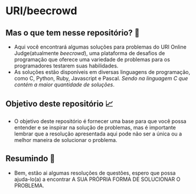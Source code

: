 # URI/beecrowd

## Mas o que tem nesse repositório? :monocle_face:
- Aqui você encontrará algumas soluções para problemas do URI Online Judge(atualmente *beecrowd*), uma plataforma de desafios de programação que oferece uma variedade de problemas para os programadores testarem suas habilidades.  
- As soluções estão disponíveis em diversas linguagens de programação, como C, Python, Ruby, Javascript e Pascal. *Sendo na linguagem C que contém a maior quantidade de soluções*.

## Objetivo deste repositório :chart_with_upwards_trend:
- O objetivo deste repositório é fornecer uma base para que você possa entender e se inspirar na solução de problemas, mas é importante lembrar que a resolução apresentada aqui pode não ser a única ou a melhor maneira de solucionar o problema.

## Resumindo :man_dancing:

- Bem, estão ai algumas resoluções de questões, espero que possa ajuda-lo(a) a encontrar A SUA PRÓPRIA FORMA DE SOLUCIONAR O PROBLEMA. 
